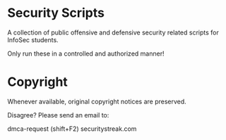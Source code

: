 
# Security Scripts

A collection of public offensive and defensive security related scripts for InfoSec students. 

Only run these in a controlled and authorized manner!

# Copyright

Whenever available, original copyright notices are preserved.

Disagree? Please send an email to:

dmca-request (shift+F2) securitystreak.com
